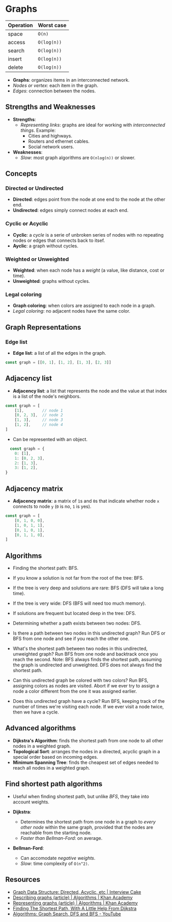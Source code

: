 # Graphs

| Operation | Worst case  |
| --------- | ----------- |
| space     | `O(n)`      |
| access    | `O(log(n))` |
| search    | `O(log(n))` |
| insert    | `O(log(n))` |
| delete    | `O(log(n))` |

* **Graphs**: organizes items in an interconnected network.
* *Nodes or vertex*: each item in the graph.
* *Edges*: connection between the nodes.

## Strengths and Weaknesses

* **Strengths**:
  * *Representing links*: graphs are ideal for working with *interconnected things*. Example:
    * Cities and highways.
    * Routers and ethernet cables.
    * Social network users.
* **Weaknesses**:
  * *Slow*: most graph algorithms are `O(nlog(n))` or slower.

## Concepts

### Directed or Undirected

* **Directed**: edges point from the node at one end to the node at the other end.
* **Undirected**: edges simply connect nodes at each end.

### Cyclic or Acyclic

* **Cyclic**: a *cycle* is a serie of unbroken series of nodes with no repeating
  nodes or edges that connects back to itsef.
* **Ayclic**: a graph without cycles.

### Weighted or Unweighted

* **Weighted**: when each node has a *weight* (a value, like distance, cost or time).
* **Unweighted**: graphs without cycles.

### Legal coloring

* **Graph coloring**: when colors are assigned to each node in a graph.
* *Legal coloring*: no adjacent nodes have the same color.

## Graph Representations

### Edge list

* **Edge list**: a list of all the edges in the graph.

```javascript
const graph = [[0, 1], [1, 2], [1, 3], [2, 3]]
```

## Adjacency list

* **Adjacency list**: a list that represents the node and the value at that index is a list of the node's neighbors.

```javascript
const graph = [
    [1],        // node 1
    [0, 2, 3],  // node 2
    [1, 3],     // node 3
    [1, 2],     // node 4
]
```

* Can be represented with an object.

```javascript
  const graph = {
    0: [1],
    1: [0, 2, 3],
    2: [1, 3],
    3: [1, 2],
}
```

## Adjacency matrix

* **Adjacency matrix**: a matrix of `1`s and `0`s that indicate whether node `x`
  connects to node `y` (`0` is no, `1` is yes).

```javascript
const graph = [
    [0, 1, 0, 0],
    [1, 0, 1, 1],
    [0, 1, 0, 1],
    [0, 1, 1, 0],
]
```

## Algorithms

* Finding the shortest path: BFS.
* If you know a solution is not far from the root of the tree: BFS.
* If the tree is very deep and solutions are rare: BFS (DFS will take a long time).
* If the tree is very wide: DFS (BFS will need too much memory).
* If solutions are frequent but located deep in the tree: DFS.
* Determining whether a path exists between two nodes: DFS.

* Is there a path between two nodes in this undirected graph? Run DFS or BFS from one node and see if you reach the other one.
* What's the shortest path between two nodes in this undirected, unweighted graph? Run BFS from one node and backtrack once you reach the second. Note: BFS always finds the shortest path, assuming the graph is undirected and unweighted. DFS does not always find the shortest path.
* Can this undirected graph be colored with two colors? Run BFS, assigning colors as nodes are visited. Abort if we ever try to assign a node a color different from the one it was assigned earlier.
* Does this undirected graph have a cycle? Run BFS, keeping track of the number of times we're visiting each node. If we ever visit a node twice, then we have a cycle.

## Advanced algorithms

* **Dijkstra's Algorithm**: finds the shortest path from one node to all other nodes in a weighted graph.
* **Topological Sort**: arranges the nodes in a directed, acyclic graph in a special order based on incoming edges.
* **Minimum Spanning Tree**: finds the cheapest set of edges needed to reach all nodes in a weighted graph.

## Find shortest path algorithms

* Useful when finding shortest path, but unlike *BFS*, they take into account weights.

* **Dijkstra**:
  * Determines the shortest path from one node in a graph to *every other node* within the same graph, provided that the nodes are reachable from the starting node.
  * *Faster than Bellman-Ford*: on average.
* **Bellman-Ford**:
  * Can accomodate *negative weights*.
  * *Slow*: time complexity of `O(n^2)`.

## Resources

* [Graph Data Structure: Directed, Acyclic, etc | Interview Cake](https://www.interviewcake.com/concept/javascript/graph)
* [Describing graphs (article) | Algorithms | Khan Academy](https://www.khanacademy.org/computing/computer-science/algorithms/graph-representation/a/describing-graphs)
* [Representing graphs (article) | Algorithms | Khan Academy](https://www.khanacademy.org/computing/computer-science/algorithms/graph-representation/a/representing-graphs)
* [Finding The Shortest Path, With A Little Help From Dijkstra](https://medium.com/basecs/finding-the-shortest-path-with-a-little-help-from-dijkstra-613149fbdc8e)
* [Algorithms: Graph Search, DFS and BFS - YouTube](https://www.youtube.com/watch?v=zaBhtODEL0w)
